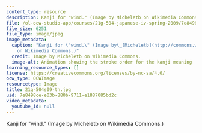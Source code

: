```yaml
---
content_type: resource
description: Kanji for "wind." (Image by Micheletb on Wikimedia Commons.)
file: /ol-ocw-studio-app/courses/21g-504-japanese-iv-spring-2009/7e8498cee03b880b9711e1887085bd2c_21g-504s09-th.jpg
file_size: 6251
file_type: image/jpeg
image_metadata:
  caption: "Kanji for \"wind.\" (Image by\_[Micheletb](http://commons.wikimedia.org/wiki/File:%E9%A2%A8-order.gif)\_\
    on Wikimedia Commons.)"
  credit: Image by Micheletb on Wikimedia Commons.
  image-alt: Animation showing the stroke order for the kanji meaning ''wind.''
learning_resource_types: []
license: https://creativecommons.org/licenses/by-nc-sa/4.0/
ocw_type: OCWImage
resourcetype: Image
title: 21g-504s09-th.jpg
uid: 7e8498ce-e03b-880b-9711-e1887085bd2c
video_metadata:
  youtube_id: null
---
```

Kanji for "wind." (Image by Micheletb on Wikimedia Commons.)